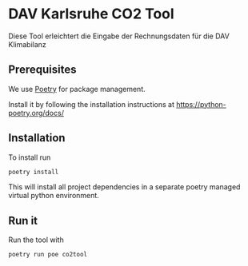 # DAV Karlsruhe CO2 Tool
Diese Tool erleichtert die Eingabe der Rechnungsdaten für die DAV Klimabilanz

## Prerequisites
We use [Poetry](https://python-poetry.org/) for package management.

Install it by following the installation instructions at https://python-poetry.org/docs/

## Installation

To install run
```sh
poetry install
```
This will install all project dependencies in a separate poetry managed virtual python environment.

## Run it
Run the tool with
```shell
poetry run poe co2tool
```